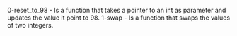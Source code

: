 0-reset_to_98 - Is a function that takes a pointer to an int as parameter and updates the value it point to 98.
1-swap - Is a function that swaps the  values of two integers.
